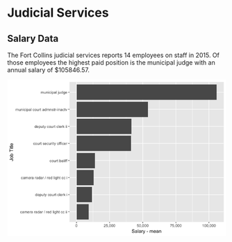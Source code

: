 Judicial Services
================

Salary Data
-----------

The Fort Collins judicial services reports 14 employees on staff in 2015. Of those employees the highest paid position is the municipal judge with an annual salary of $105846.57.

![](../analysis/judicialservices_files/figure-markdown_github/unnamed-chunk-1-1.png)
